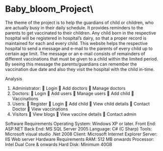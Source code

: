 # Baby_bloom_Project\

The theme of the project is to help the guardians of child or children, who are actually busy in their daily schedule.  It provides reminders to the parents to get vaccinated to their children. Any child born in the respective hospital will be registered in hospital’s dairy, so that a proper record is maintained for each and every child. This website helps the respective hospital to send a message and e-mail to the parents of every child up to certain age limit. The message or an e-mail consists of remainders of different vaccinations that must be given to a child within the limited period. By seeing this message the parents/guardians can remember the vaccination due date and also they visit the hospital with the child in-time.

Analysis	

1.	Administrator: 
  	Login
  	Add doctors
  	Manage doctors
2.	Doctors: 
  	Login
  	Add users
  	Manage users
  	Add child
  	Vaccinations
3.	Users: 
  	Register 
  	Login
  	Add child
  	View child details
  	Contact Doctor
  	View vaccinations
4.	Visitors
  	View blogs
  	View vaccine details
  	Contact admin
  
  
Software   Requirements
Operating System: Windows XP or later.
Front End: ASP.NET 
Back End: MS SQL Server 2005
Language: C# (C Sharp)
Tools: Microsoft visual studio .Net 2008
Client: Microsoft Internet Explorer
Server: IIS Web server
Hardware Requirements
RAM: 512 MB onwards
Processor: Intel Dual Core & onwards
Hard Disk: Minimum 40GB 

